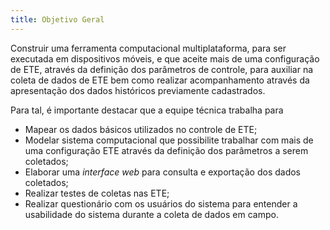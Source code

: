 ```yaml
---
title: Objetivo Geral
---
```


Construir uma ferramenta computacional multiplataforma, para ser executada em dispositivos móveis, e que aceite mais de uma configuração de ETE, através da definição dos parâmetros de controle, para auxiliar na coleta de dados de ETE bem como realizar acompanhamento através da apresentação dos dados históricos previamente cadastrados. 

Para tal, é importante destacar que a equipe técnica trabalha para 


- Mapear os dados básicos utilizados no controle de ETE;
- Modelar sistema computacional que possibilite trabalhar com mais de uma configuração ETE através da definição dos parâmetros a serem coletados;
- Elaborar uma _interface web_ para consulta e exportação dos dados coletados;
- Realizar testes de coletas nas ETE; 
- Realizar questionário com os usuários do sistema para entender a usabilidade do sistema durante a coleta de dados em campo.

